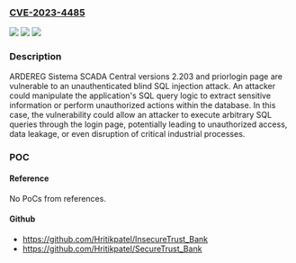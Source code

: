 ### [CVE-2023-4485](https://cve.mitre.org/cgi-bin/cvename.cgi?name=CVE-2023-4485)
![](https://img.shields.io/static/v1?label=Product&message=Sistemas%20SCADA&color=blue)
![](https://img.shields.io/static/v1?label=Version&message=0%3C%3D%202.203%20&color=brighgreen)
![](https://img.shields.io/static/v1?label=Vulnerability&message=CWE-89%20SQL%20Injection&color=brighgreen)

### Description

ARDEREG ​Sistema SCADA Central versions 2.203 and priorlogin page are vulnerable to an unauthenticated blind SQL injection attack. An attacker could manipulate the application's SQL query logic to extract sensitive information or perform unauthorized actions within the database. In this case, the vulnerability could allow an attacker to execute arbitrary SQL queries through the login page, potentially leading to unauthorized access, data leakage, or even disruption of critical industrial processes.

### POC

#### Reference
No PoCs from references.

#### Github
- https://github.com/Hritikpatel/InsecureTrust_Bank
- https://github.com/Hritikpatel/SecureTrust_Bank

